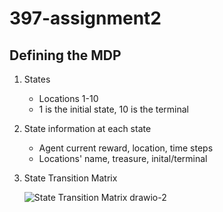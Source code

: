 # 397-assignment2

## Defining the MDP

1. States

   - Locations 1-10
   - 1 is the initial state, 10 is the terminal

2. State information at each state
   - Agent current reward, location, time steps
   - Locations' name, treasure, inital/terminal
  
4. State Transition Matrix

   ![State Transition Matrix drawio-2](https://github.com/wxue24/397-assignment2/assets/64175276/5ea72347-70d0-4785-9cd4-392a5a36c36b)


